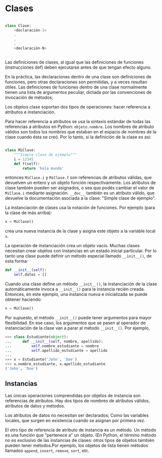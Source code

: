 # Clases

``` python

class Clase:
    <declaración-1>
    .
    .
    .
    <declaración-N>
    
```
Las definiciones de clases, al igual que las definiciones de funciones (instrucciones def)
deben ejecutarse antes de que tengan efecto alguno.

En la práctica, las declaraciones dentro de una clase son definiciones de funciones, pero otras declaraciones son permitidas, y a veces resultan útiles. Las definiciones de funciones dentro de una clase normalmente tienen una lista de argumentos peculiar, dictada por las convenciones de invocación de métodos;


Los objetos clase soportan dos tipos de operaciones: hacer referencia a atributos e instanciación.

Para hacer referencia a atributos se usa la sintaxis estándar de todas las referencias a atributos en Python: `objeto.nombre`.
Los nombres de atributo válidos son todos los nombres que estaban en el espacio de nombres de la clase cuando ésta se creó.
Por lo tanto, si la definición de la clase es así:

``` python

class MiClase:
    """Simple clase de ejemplo"""
    i = 12345
    def f(self):
        return 'hola mundo'
```
entonces `MiClase.i` y `MiClase.f` son referencias de atributos válidas, que devuelven un entero y un objeto función respectivamente. Los atributos de clase también pueden ser asignados, o sea que podés cambiar el valor de `MiClase.i` mediante asignación. `__doc__` también es un atributo válido, que devuelve la documentación asociada a la clase: "Simple clase de ejemplo".


La instanciación de clases usa la notación de funciones. Por ejemplo (para la clase de más arriba):
``` python
x = MiClase()
```
crea una nueva instancia de la clase y asigna este objeto a la variable local `x`.

La operación de instanciación crea un objeto vacío. Muchas clases necesitan crear objetos con instancias en un estado inicial particular. Por lo tanto una clase puede definir un método especial llamado `__init__()`, de esta forma:

``` python
def __init__(self):
    self.datos = []
```

Cuando una clase define un método `__init__()`, la instanciación de la clase automáticamente invoca a `__init__()` para la instancia recién creada. Entonces, en este ejemplo, una instancia nueva e inicializada se puede obtener haciendo:
```python
x = MiClase()
```

Por supuesto, el método `__init__()` puede tener argumentos para mayor flexibilidad. En ese caso, los argumentos que se pasen al operador de instanciación de la clase van a parar al método `__init__()`. Por ejemplo,
``` python
>>> class Estudiante(object):
...     def __init__(self, nombre, apellido):
...         self.nombre_estudiante = nombre
...         self.apellido_estudiante = apellido
...
>>> x = Estudiante('John', 'Doe')
>>> x.nombre_estudiante, x.apellido_estudiante
('John', 'Doe')
```
## Instancias

Las únicas operaciones comprendidas por objetos de instancia son referencias de atributos. Hay dos tipos de nombres de atributos válidos, atributos de datos y métodos.

Los atributos de datos no necesitan ser declarados; Como las variables locales, que surgen en existencia cuando se asignan por primera vez.

El otro tipo de referencia de atributo de instancia es un método. Un método es una función que "pertenece a" un objeto. (En Python, el término método no es exclusivo de las instancias de clases: otros tipos de objetos también pueden tener métodos.Por ejemplo, los objetos de lista tienen métodos llamados `append`, `insert`, `remove`, `sort`, etc.
